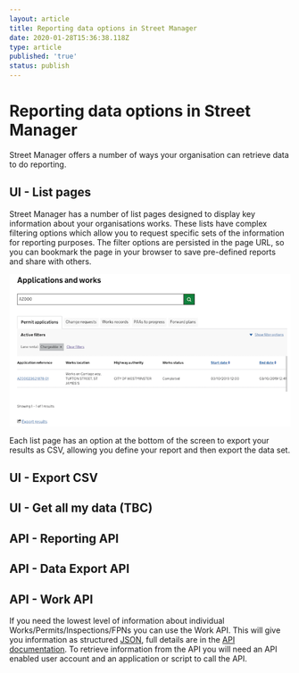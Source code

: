 ```yaml
---
layout: article
title: Reporting data options in Street Manager
date: 2020-01-28T15:36:38.118Z
type: article
published: 'true'
status: publish
---
```

# Reporting data options in Street Manager

Street Manager offers a number of ways your organisation can retrieve data to do reporting.

## UI - List pages

Street Manager has a number of list pages designed to display key information about your organisations works. These lists have complex filtering options which allow you to request specific sets of the information for reporting purposes. The filter options are persisted in the page URL, so you can bookmark the page in your browser to save pre-defined reports and share with others.

![list screen filtered](/docs/assets/images/cms/list-report-filtered.png "list screen filtered")

Each list page has an option at the bottom of the screen to export your results as CSV, allowing you define your report and then export the data set.

## UI - Export CSV

## UI - Get all my data (TBC)

## API - Reporting API

## API - Data Export API

## API - Work API

If you need the lowest level of information about individual Works/Permits/Inspections/FPNs you can use the Work API. This will give you information as structured [JSON](https://en.wikipedia.org/wiki/JSON), full details are in the [API documentation](https://departmentfortransport.github.io/street-manager-docs/api-documentation/). To retrieve information from the API you will need an API enabled user account and an application or script to call the API.
